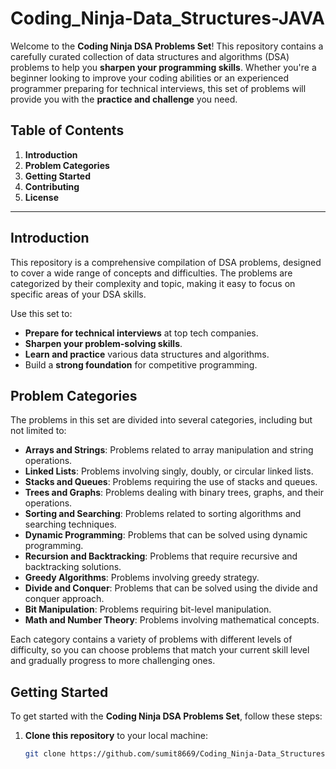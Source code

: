 # Coding_Ninja-Data_Structures-JAVA

Welcome to the **Coding Ninja DSA Problems Set**! This repository contains a carefully curated collection of data structures and algorithms (DSA) problems to help you **sharpen your programming skills**. Whether you're a beginner looking to improve your coding abilities or an experienced programmer preparing for technical interviews, this set of problems will provide you with the **practice and challenge** you need.

## Table of Contents

1. **Introduction**
2. **Problem Categories**
3. **Getting Started**
4. **Contributing**
5. **License**

---

## Introduction

This repository is a comprehensive compilation of DSA problems, designed to cover a wide range of concepts and difficulties. The problems are categorized by their complexity and topic, making it easy to focus on specific areas of your DSA skills.

Use this set to:

- **Prepare for technical interviews** at top tech companies.
- **Sharpen your problem-solving skills**.
- **Learn and practice** various data structures and algorithms.
- Build a **strong foundation** for competitive programming.

## Problem Categories

The problems in this set are divided into several categories, including but not limited to:

- **Arrays and Strings**: Problems related to array manipulation and string operations.
- **Linked Lists**: Problems involving singly, doubly, or circular linked lists.
- **Stacks and Queues**: Problems requiring the use of stacks and queues.
- **Trees and Graphs**: Problems dealing with binary trees, graphs, and their operations.
- **Sorting and Searching**: Problems related to sorting algorithms and searching techniques.
- **Dynamic Programming**: Problems that can be solved using dynamic programming.
- **Recursion and Backtracking**: Problems that require recursive and backtracking solutions.
- **Greedy Algorithms**: Problems involving greedy strategy.
- **Divide and Conquer**: Problems that can be solved using the divide and conquer approach.
- **Bit Manipulation**: Problems requiring bit-level manipulation.
- **Math and Number Theory**: Problems involving mathematical concepts.

Each category contains a variety of problems with different levels of difficulty, so you can choose problems that match your current skill level and gradually progress to more challenging ones.

## Getting Started

To get started with the **Coding Ninja DSA Problems Set**, follow these steps:

1. **Clone this repository** to your local machine:

   ```bash
   git clone https://github.com/sumit8669/Coding_Ninja-Data_Structures-JAVA.git
